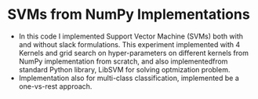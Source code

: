 # SVMs from NumPy Implementations 
* In this code I implemented Support Vector Machine (SVMs) both with and without slack formulations. This experiment implemented with 4 Kernels
and grid search on hyper-parameters on different kernels from NumPy implementation from scratch, and also implementedfrom standard Python library, LibSVM for solving optmization
problem. 
* Implementation also for multi-class classification, implemented be  a one-vs-rest approach.
